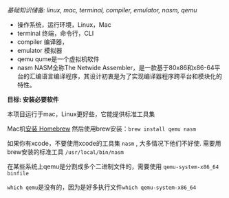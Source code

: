 *基础知识储备: linux, mac, terminal, compiler, emulator, nasm, qemu*
* 操作系统，运行环境，Linux，Mac
* terminal 终端，命令行，CLI
* compiler 编译器，
* emulator 模拟器
* qemu  qume是一个虚拟机软件
* nasm NASM全称The Netwide Assembler，是一款基于80x86和x86-64平台的汇编语言编译程序，其设计初衷是为了实现编译器程序跨平台和模块化的特性。

**目标: 安装必要软件**

本项目运行于mac，Linux更好些，它能提供标准工具集

Mac机[安装 Homebrew](http://brew.sh) 然后使用brew安装：`brew install qemu nasm`

如果你有xcode，不要使用xcode的工具集 `nasm` , 大多情况下他们不好使. 需要用brew安装的标准工具 `/usr/local/bin/nasm`

在某些系统上qemu是分割成多个二进制文件的，需要使用 `qemu-system-x86_64 binfile`

`which qemu`是没有的，因为是好多执行文件`which qemu-system-x86_64`
